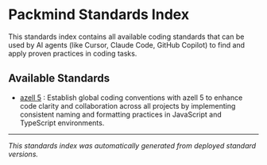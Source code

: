 # Packmind Standards Index

This standards index contains all available coding standards that can be used by AI agents (like Cursor, Claude Code, GitHub Copilot) to find and apply proven practices in coding tasks.

## Available Standards

- [azell 5](./standards/aze.md) : Establish global coding conventions with azell 5 to enhance code clarity and collaboration across all projects by implementing consistent naming and formatting practices in JavaScript and TypeScript environments.


---

*This standards index was automatically generated from deployed standard versions.*